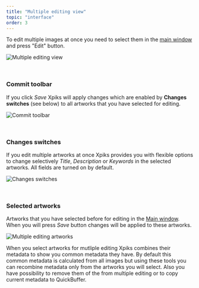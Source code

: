```yaml
---
title: "Multiple editing view"
topic: "interface"
order: 3
---
```


To edit multiple images at once you need to select them in the <a href="{{site.url}}/tutorials/interface-mainview/">main window</a> and press "Edit" button.

<p>
  <img alt="Multiple editing view" src="{{site.url}}/images/tutorials/interface/multiple-edit-window.png" class="small-12 large-12" />
</p>

<br />

<h3>Commit toolbar</h3>

If you click _Save_ Xpiks will apply changes which are enabled by **Changes switches** (see below) to all artworks that you have selected for editing.

<p>
  <img alt="Commit toolbar" src="{{site.url}}/images/tutorials/interface/commit-toolbar.png" class="small-12 large-12" />
</p>

<br />

<h3>Changes switches</h3>

If you edit multiple artworks at once Xpiks provides you with flexible options to change selectively _Title_, _Description_ or _Keywords_ in the selected artworks. All fields are turned on by default.

<p>
  <img alt="Changes switches" src="{{site.url}}/images/tutorials/interface/changes-switches.png" class="small-12 large-12" />
</p>

<br />

<h3>Selected artworks</h3>

Artworks that you have selected before for editing in the <a href="{{site.url}}/tutorials/interface-mainview/">Main window</a>. When you will press _Save_ button changes will be applied to these artworks.

<p>
  <img alt="Multiple editing artworks" src="{{site.url}}/images/tutorials/interface/multiple-roster.png" class="small-12 large-12" />
</p>

When you select artworks for mutliple editing Xpiks combines their metadata to show you common metadata they have. By default this common metadata is calculated from all images but using these tools you can recombine metadata only from the artworks you will select. Also you have possibility to remove them of the from multiple editing or to copy current metadata to QuickBuffer.

<br />